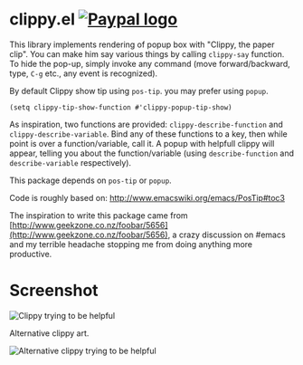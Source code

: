 clippy.el [![Paypal logo](https://www.paypalobjects.com/en_US/i/btn/btn_donate_LG.gif)](https://www.paypal.com/cgi-bin/webscr?cmd=_s-xclick&hosted_button_id=TAWNECQR3TTUY)
=========

This library implements rendering of popup box with "Clippy, the paper clip". You can make him say various things by calling `clippy-say` function. To hide the pop-up, simply invoke any command (move forward/backward, type, `C-g` etc., any event is recognized).

By default Clippy show tip using `pos-tip`. you may prefer using `popup`.

`(setq clippy-tip-show-function #'clippy-popup-tip-show)`

As inspiration, two functions are provided: `clippy-describe-function` and `clippy-describe-variable`. Bind any of these functions to a key, then while point is over a function/variable, call it. A popup with helpfull clippy will appear, telling you about the function/variable (using `describe-function` and `describe-variable` respectively).

This package depends on `pos-tip` or `popup`.

Code is roughly based on: http://www.emacswiki.org/emacs/PosTip#toc3

The inspiration to write this package came from [http://www.geekzone.co.nz/foobar/5656](http://www.geekzone.co.nz/foobar/5656), a crazy discussion on #emacs and my terrible headache stopping me from doing anything more productive.

Screenshot
=========

![Clippy trying to be helpful](https://raw.github.com/Fuco1/clippy.el/master/clippy.png)

Alternative clippy art.

![Alternative clippy trying to be helpful](https://raw.github.com/Fuco1/clippy.el/master/clippy2.png)
